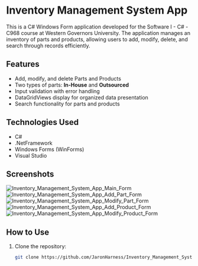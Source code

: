 # Inventory Management System App
This is a C# Windows Form application developed for the Software I - C# - C968 course at Western Governors University. The application manages an inventory of parts and products, allowing users to add, modify, delete, and search through records efficiently.
## Features
* Add, modify, and delete Parts and Products
* Two types of parts: __In-House__ and __Outsourced__
* Input validation with error handling
* DataGridViews display for organized data presentation
* Search functionality for parts and products
## Technologies Used
* C#
* .NetFramework
* Windows Forms (WinForms)
* Visual Studio
## Screenshots
![Inventory_Management_System_App_Main_Form](https://github.com/user-attachments/assets/b826b0f5-7441-4a5b-af32-6e0586732305)
![Inventory_Management_System_App_Add_Part_Form](https://github.com/user-attachments/assets/cebc39a7-2edf-4f0e-96a5-908e87368fd1)
![Inventory_Management_System_App_Modify_Part_Form](https://github.com/user-attachments/assets/a94e4260-46b4-4557-b7f5-1ccc8b6fb4c8)
![Inventory_Management_System_App_Add_Product_Form](https://github.com/user-attachments/assets/01c96956-a3e1-4e83-9692-07b782538997)
![Inventory_Management_System_App_Modify_Product_Form](https://github.com/user-attachments/assets/3e93b538-0c1b-4916-a566-0a9ae6eb7e0a)
## How to Use
1. Clone the repository:
   ```bash
   git clone https://github.com/JaronHarness/Inventory_Management_System_WinForm_App.git
